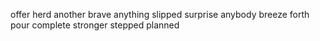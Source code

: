 offer herd another brave anything slipped surprise anybody breeze forth pour complete stronger stepped planned